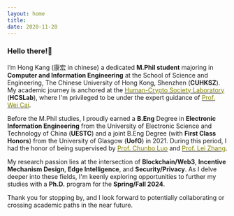 ```yaml
---
layout: home
title: 
date: 2020-11-20 
---
```

### Hello there!👋
I’m Hong Kang (康宏 in chinese) a dedicated **M.Phil student** majoring in **Computer and Information Engineering** at the School of Science and Engineering, The Chinese University of Hong Kong, Shenzhen (**CUHKSZ**). My academic journey is anchored at the [<span style="color:olive">Human-Crypto Society Laboratory</span>](https://hcslab.cuhk.edu.cn/) (**HCSLab**), where I'm privileged to be under the expert guidance of [<span style="color:olive">Prof. Wei Cai</span>](https://mypage.cuhk.edu.cn/academics/caiwei/).

Before the M.Phil studies, I proudly earned a **B.Eng** Degree in **Electronic Information Engineering** from the University of Electronic Science and Technology of China (**UESTC**) and a joint B.Eng Degree (with **First Class Honors**) from the University of Glasgow (**UofG**) in 2021. During this period, I had the honor of being supervised by [<span style="color:olive">Prof. Chunbo Luo</span>](https://computerscience.exeter.ac.uk/staff/cl535?sm=cl535#) and [<span style="color:olive">Prof. Lei Zhang</span>](https://www.gla.ac.uk/schools/engineering/staff/leizhang/).

My research passion lies at the intersection of **Blockchain/Web3**, **Incentive Mechanism Design**, **Edge Intelligence**, and **Security/Privacy**. As I delve deeper into these fields, I'm keenly exploring opportunities to further my studies with a **Ph.D.** program for the **Spring/Fall 2024**.

Thank you for stopping by, and I look forward to potentially collaborating or crossing academic paths in the near future.

<!-- 
<a href="/contact.html" class="highlighted">Contact Me</a> -->